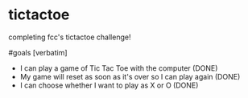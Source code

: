 # tictactoe
completing fcc's tictactoe challenge!

#goals [verbatim]

* I can play a game of Tic Tac Toe with the computer (DONE)
* My game will reset as soon as it's over so I can play again (DONE)
* I can choose whether I want to play as X or O (DONE)
